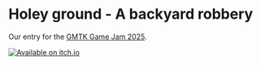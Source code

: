 # Holey ground - A backyard robbery

Our entry for the [GMTK Game Jam 2025](https://itch.io/jam/gmtk-2025).

[![Available on itch.io](http://jessemillar.github.io/available-on-itchio-badge/badge-bw.png)](https://camaika.itch.io/holey-ground-a-backyard-robbery)
